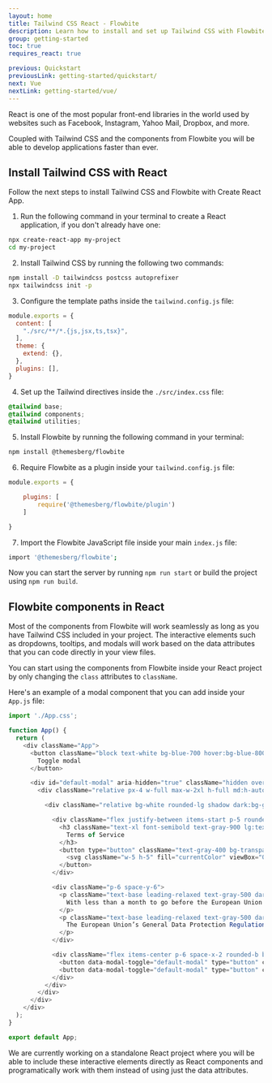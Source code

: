 ```yaml
---
layout: home
title: Tailwind CSS React - Flowbite
description: Learn how to install and set up Tailwind CSS with Flowbite for your React project and start developing modern web applications using interactive elements based on utility classes
group: getting-started
toc: true
requires_react: true

previous: Quickstart
previousLink: getting-started/quickstart/
next: Vue
nextLink: getting-started/vue/
---
```


React is one of the most popular front-end libraries in the world used by websites such as Facebook, Instagram, Yahoo Mail, Dropbox, and more. 

Coupled with Tailwind CSS and the components from Flowbite you will be able to develop applications faster than ever.

## Install Tailwind CSS with React

Follow the next steps to install Tailwind CSS and Flowbite with Create React App.

1. Run the following command in your terminal to create a React application, if you don't already have one:

```bash
npx create-react-app my-project
cd my-project
```

2. Install Tailwind CSS by running the following two commands:

```bash
npm install -D tailwindcss postcss autoprefixer
npx tailwindcss init -p
```

3. Configure the template paths inside the `tailwind.config.js` file:

```javascript
module.exports = {
  content: [
    "./src/**/*.{js,jsx,ts,tsx}",
  ],
  theme: {
    extend: {},
  },
  plugins: [],
}
```

4. Set up the Tailwind directives inside the `./src/index.css` file:

```css
@tailwind base;
@tailwind components;
@tailwind utilities;
```

5. Install Flowbite by running the following command in your terminal:

```bash
npm install @themesberg/flowbite
```

6. Require Flowbite as a plugin inside your `tailwind.config.js` file:

```javascript
module.exports = {

    plugins: [
        require('@themesberg/flowbite/plugin')
    ]

}
```

7. Import the Flowbite JavaScript file inside your main `index.js` file:

```bash
import '@themesberg/flowbite';
```

Now you can start the server by running `npm run start` or build the project using `npm run build`.

## Flowbite components in React

Most of the components from Flowbite will work seamlessly as long as you have Tailwind CSS included in your project. The interactive elements such as dropdowns, tooltips, and modals will work based on the data attributes that you can code directly in your view files.

You can start using the components from Flowbite inside your React project by only changing the `class` attributes to `className`. 

Here's an example of a modal component that you can add inside your `App.js` file:

```javascript
import './App.css';

function App() {
  return (
    <div className="App">
      <button className="block text-white bg-blue-700 hover:bg-blue-800 focus:ring-4 focus:ring-blue-300 font-medium rounded-lg text-sm px-5 py-2.5 text-center dark:bg-blue-600 dark:hover:bg-blue-700 dark:focus:ring-blue-800" type="button" data-modal-toggle="default-modal">
        Toggle modal
      </button>

      <div id="default-modal" aria-hidden="true" className="hidden overflow-y-auto overflow-x-hidden fixed right-0 left-0 top-4 z-50 justify-center items-center h-modal md:h-full md:inset-0">
        <div className="relative px-4 w-full max-w-2xl h-full md:h-auto">

          <div className="relative bg-white rounded-lg shadow dark:bg-gray-700">

            <div className="flex justify-between items-start p-5 rounded-t border-b dark:border-gray-600">
              <h3 className="text-xl font-semibold text-gray-900 lg:text-2xl dark:text-white">
                Terms of Service
              </h3>
              <button type="button" className="text-gray-400 bg-transparent hover:bg-gray-200 hover:text-gray-900 rounded-lg text-sm p-1.5 ml-auto inline-flex items-center dark:hover:bg-gray-600 dark:hover:text-white" data-modal-toggle="default-modal">
                <svg className="w-5 h-5" fill="currentColor" viewBox="0 0 20 20" xmlns="http://www.w3.org/2000/svg"><path fill-rule="evenodd" d="M4.293 4.293a1 1 0 011.414 0L10 8.586l4.293-4.293a1 1 0 111.414 1.414L11.414 10l4.293 4.293a1 1 0 01-1.414 1.414L10 11.414l-4.293 4.293a1 1 0 01-1.414-1.414L8.586 10 4.293 5.707a1 1 0 010-1.414z" clip-rule="evenodd"></path></svg>
              </button>
            </div>

            <div className="p-6 space-y-6">
              <p className="text-base leading-relaxed text-gray-500 dark:text-gray-400">
                With less than a month to go before the European Union enacts new consumer privacy laws for its citizens, companies around the world are updating their terms of service agreements to comply.
              </p>
              <p className="text-base leading-relaxed text-gray-500 dark:text-gray-400">
                The European Union’s General Data Protection Regulation (G.D.P.R.) goes into effect on May 25 and is meant to ensure a common set of data rights in the European Union. It requires organizations to notify users as soon as possible of high-risk data breaches that could personally affect them.
              </p>
            </div>

            <div className="flex items-center p-6 space-x-2 rounded-b border-t border-gray-200 dark:border-gray-600">
              <button data-modal-toggle="default-modal" type="button" className="text-white bg-blue-700 hover:bg-blue-800 focus:ring-4 focus:ring-blue-300 font-medium rounded-lg text-sm px-5 py-2.5 text-center dark:bg-blue-600 dark:hover:bg-blue-700 dark:focus:ring-blue-800">I accept</button>
              <button data-modal-toggle="default-modal" type="button" className="text-gray-500 bg-white hover:bg-gray-100 focus:ring-4 focus:ring-gray-300 rounded-lg border border-gray-200 text-sm font-medium px-5 py-2.5 hover:text-gray-900 focus:z-10 dark:bg-gray-700 dark:text-gray-300 dark:border-gray-500 dark:hover:text-white dark:hover:bg-gray-600">Decline</button>
            </div>
          </div>
        </div>
      </div>
    </div>
  );
}

export default App;
```

We are currently working on a standalone React project where you will be able to include these interactive elements directly as React components and programatically work with them instead of using just the data attributes.